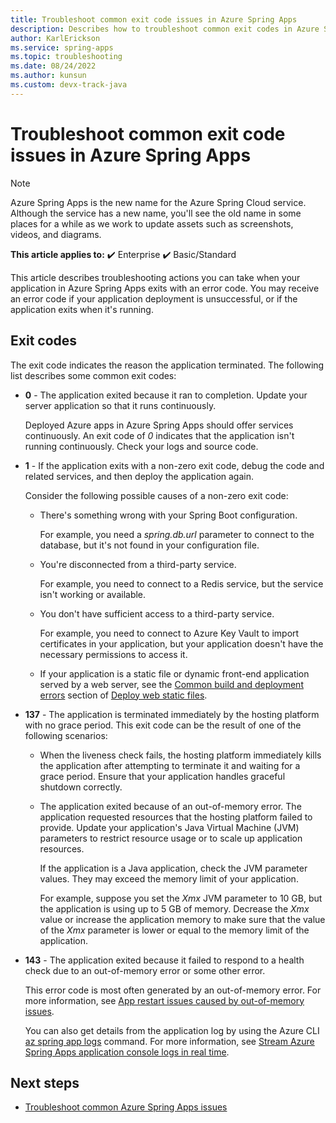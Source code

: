 ```yaml
---
title: Troubleshoot common exit code issues in Azure Spring Apps
description: Describes how to troubleshoot common exit codes in Azure Spring Apps
author: KarlErickson
ms.service: spring-apps
ms.topic: troubleshooting
ms.date: 08/24/2022
ms.author: kunsun
ms.custom: devx-track-java
---
```


# Troubleshoot common exit code issues in Azure Spring Apps

> [!NOTE]
> Azure Spring Apps is the new name for the Azure Spring Cloud service. Although the service has a new name, you'll see the old name in some places for a while as we work to update assets such as screenshots, videos, and diagrams.

**This article applies to:** ✔️ Enterprise ✔️ Basic/Standard

This article describes troubleshooting actions you can take when your application in Azure Spring Apps exits with an error code. You may receive an error code if your application deployment is unsuccessful, or if the application exits when it's running.

## Exit codes

The exit code indicates the reason the application terminated. The following list describes some common exit codes:

- **0** - The application exited because it ran to completion. Update your server application so that it runs continuously.
  
  Deployed Azure apps in Azure Spring Apps should offer services continuously. An exit code of *0* indicates that the application isn't running continuously. Check your logs and source code.

- **1** - If the application exits with a non-zero exit code, debug the code and related services, and then deploy the application again.
  
  Consider the following possible causes of a non-zero exit code:

  - There's something wrong with your Spring Boot configuration.

    For example, you need a *spring.db.url* parameter to connect to the database, but it's not found in your configuration file.

  - You're disconnected from a third-party service.
  
    For example, you need to connect to a Redis service, but the service isn't working or available.
  
  - You don't have sufficient access to a third-party service.

    For example, you need to connect to Azure Key Vault to import certificates in your application, but your application doesn't have the necessary permissions to access it.

  - If your application is a static file or dynamic front-end application served by a web server, see the [Common build and deployment errors](how-to-enterprise-deploy-static-file.md#common-build-and-deployment-errors) section of [Deploy web static files](how-to-enterprise-deploy-static-file.md).

- **137** - The application is terminated immediately by the hosting platform with no grace period. This exit code can be the result of one of the following scenarios:

  - When the liveness check fails, the hosting platform  immediately kills the application after attempting to terminate it and waiting for a grace period. Ensure that your application handles graceful shutdown correctly.
  - The application exited because of an out-of-memory error. The application requested resources that the hosting platform failed to provide. Update your application's Java Virtual Machine (JVM) parameters to restrict resource usage or to scale up application resources.

    If the application is a Java application, check the JVM parameter values. They may exceed the memory limit of your application.

    For example, suppose you set the *Xmx* JVM parameter to 10 GB, but the application is using up to 5 GB of memory. Decrease the *Xmx* value or increase the application memory to make sure that the value of the *Xmx* parameter is lower or equal to the memory limit of the application.

- **143** - The application exited because it failed to respond to a health check due to an out-of-memory error or some other error.

  This error code is most often generated by an out-of-memory error. For more information, see [App restart issues caused by out-of-memory issues](./how-to-fix-app-restart-issues-caused-by-out-of-memory.md).

  You can also get details from the application log by using the Azure CLI [az spring app logs](/cli/azure/spring/app#az-spring-app-logs) command. For more information, see [Stream Azure Spring Apps application console logs in real time](./how-to-log-streaming.md).

## Next steps

- [Troubleshoot common Azure Spring Apps issues](./troubleshoot.md)
